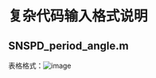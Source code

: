 # 复杂代码输入格式说明
## SNSPD_period_angle.m
表格格式：![image](https://github.com/user-attachments/assets/208e22f9-c292-49eb-9bd1-f99b29b0a7ef)


